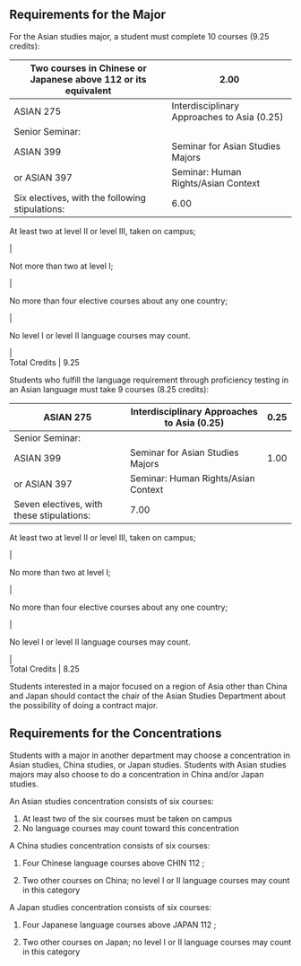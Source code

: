 ##  Requirements for the Major

For the Asian studies major, a student must complete 10 courses (9.25
credits):

Two courses in Chinese or Japanese above 112 or its equivalent  |  2.00  
---|---  
ASIAN 275  |  Interdisciplinary Approaches to Asia (0.25)  |  0.25  
Senior Seminar:  |  
ASIAN 399  |  Seminar for Asian Studies Majors  |  1.00  
or ASIAN 397  |  Seminar: Human Rights/Asian Context  
Six electives, with the following stipulations:  |  6.00  
  
At least two at level II or level III, taken on campus;

|  
  
Not more than two at level I;

|  
  
No more than four elective courses about any one country;

|  
  
No level I or level II language courses may count.

|  
Total Credits  |  9.25  
  
Students who fulfill the language requirement through proficiency testing in
an Asian language must take 9 courses (8.25 credits):

ASIAN 275  |  Interdisciplinary Approaches to Asia (0.25)  |  0.25  
---|---|---  
Senior Seminar:  |  
ASIAN 399  |  Seminar for Asian Studies Majors  |  1.00  
or ASIAN 397  |  Seminar: Human Rights/Asian Context  
Seven electives, with these stipulations:  |  7.00  
  
At least two at level II or level III, taken on campus;

|  
  
No more than two at level I;

|  
  
No more than four elective courses about any one country;

|  
  
No level I or level II language courses may count.

|  
Total Credits  |  8.25  
  
Students interested in a major focused on a region of Asia other than China
and Japan should contact the chair of the Asian Studies Department about the
possibility of doing a contract major.

##  Requirements for the Concentrations

Students with a major in another department may choose a concentration in
Asian studies, China studies, or Japan studies. Students with Asian studies
majors may also choose to do a concentration in China and/or Japan studies.

An Asian studies concentration consists of six courses:

  1. At least two of the six courses must be taken on campus 
  2. No language courses may count toward this concentration 

A China studies concentration consists of six courses:

  1. Four Chinese language courses above  CHIN 112  ; 

  2. Two other courses on China; no level I or II language courses may count in this category 

A Japan studies concentration consists of six courses:

  1. Four Japanese language courses above  JAPAN 112  ; 

  2. Two other courses on Japan; no level I or II language courses may count in this category 

